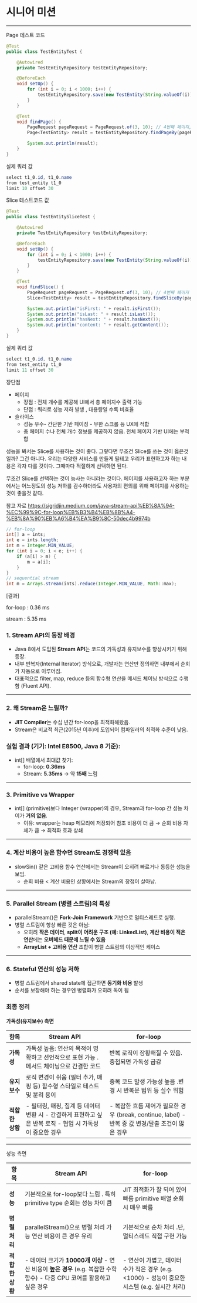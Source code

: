 # 시니어 미션

---

Page 테스트 코드

```java
@Test
public class TestEntityTest {

    @Autowired
    private TestEntityRepository testEntityRepository;

    @BeforeEach
    void setUp() {
        for (int i = 0; i < 1000; i++) {
            testEntityRepository.save(new TestEntity(String.valueOf(i)));
        }
    }

    @Test
    void findPage() {
        PageRequest pageRequest = PageRequest.of(3, 10); // 4번째 페이지, 사이즈 10
        Page<TestEntity> result = testEntityRepository.findPageBy(pageRequest);

        System.out.println(result);
    }
}

```

실제 쿼리 값

```java
select t1_0.id, t1_0.name 
from test_entity t1_0 
limit 10 offset 30
```

Slice 테스트코드 값

```java
@Test
public class TestEntitySliceTest {

    @Autowired
    private TestEntityRepository testEntityRepository;

    @BeforeEach
    void setUp() {
        for (int i = 0; i < 1000; i++) {
            testEntityRepository.save(new TestEntity(String.valueOf(i)));
        }
    }

    @Test
    void findSlice() {
        PageRequest pageRequest = PageRequest.of(3, 10); // 4번째 페이지
        Slice<TestEntity> result = testEntityRepository.findSliceBy(pageRequest);

        System.out.println("isFirst: " + result.isFirst());
        System.out.println("isLast: " + result.isLast());
        System.out.println("hasNext: " + result.hasNext());
        System.out.println("content: " + result.getContent());
    }
}

```

실제 쿼리 값

```java
select t1_0.id, t1_0.name 
from test_entity t1_0 
limit 11 offset 30
```

장단점

- 페이지
    - 장점 : 전체 개수를 제공해 UI에서 총 페이지수 출력 가능
    - 단점 : 쿼리로 성능 저하 발생 , 대용량일 수록 비효율
- 슬라이스
    - 성능 우수- 간단한 기반 페이징 - 무한 스크롤 등 UX에 적합
    - 총 페이지 수나 전체 개수 정보를 제공하지 않음. 전체 페이지 기반 UI에는 부적합

성능을 봐서는 Slice를 사용하는 것이 좋다. 그렇다면 무조건 Slice를 쓰는 것이 옳은것일까? 그건 아니다. 우리는 다양한 서비스를 만들게 될테고 우리가 표현하고자 하는 내용은 각자 다를 것이다. 그때마다 적절하게 선택하면 된다.

무조건 Slice를 선택하는 것이 능사는 아니라는 것이다. 페이지를 사용하고자 하는 부분에서는 어느정도의 성능 저하를 감수하더라도 사용자의 편의를 위해 페이지를 사용하는 것이 좋을것 같다.

참고 자료 https://sigridjin.medium.com/java-stream-api%EB%8A%94-%EC%99%9C-for-loop%EB%B3%B4%EB%8B%A4-%EB%8A%90%EB%A6%B4%EA%B9%8C-50dec4b9974b

```java
// for-loop
int[] a = ints;
int e = ints.length;
int m = Integer.MIN_VALUE;
for (int i = 0; i < e; i++) {
    if (a[i] > m) {
        m = a[i];
    }
}
// sequential stream
int m = Arrays.stream(ints).reduce(Integer.MIN_VALUE, Math::max);
```

[결과]

for-loop : 0.36 ms

stream : 5.35 ms

### **1. Stream API의 등장 배경**

- Java 8에서 도입된 **Stream API**는 코드의 가독성과 유지보수를 향상시키기 위해 등장.
- 내부 반복자(Internal Iterator) 방식으로, 개발자는 연산만 정의하면 내부에서 순회가 자동으로 이루어짐.
- 대표적으로 filter, map, reduce 등의 함수형 연산을 메서드 체이닝 방식으로 수행함 (Fluent API).

---

### 2. **왜 Stream은 느릴까?**

- **JIT Compiler**는 수십 년간 for-loop을 최적화해왔음.
- Stream은 비교적 최근(2015년 이후)에 도입되어 컴파일러의 최적화 수준이 낮음.

### 실험 결과 (기기: Intel E8500, Java 8 기준):

- int[] 배열에서 최대값 찾기:
    - for-loop: **0.36ms**
    - Stream: **5.35ms** → 약 **15배** 느림

---

### 3. **Primitive vs Wrapper**

- int[] (primitive)보다 Integer (wrapper)의 경우, Stream과 for-loop 간 성능 차이가 **거의 없음**.
    - 이유: wrapper는 heap 메모리에 저장되어 참조 비용이 더 큼 → 순회 비용 자체가 큼 → 최적화 효과 상쇄

---

### 4. **계산 비용이 높은 함수면 Stream도 경쟁력 있음**

- slowSin() 같은 고비용 함수 연산에서는 Stream이 오히려 빠르거나 동등한 성능을 보임.
    - 순회 비용 < 계산 비용인 상황에서는 Stream의 장점이 살아남.

---

### 5. **Parallel Stream (병렬 스트림)의 특성**

- parallelStream()은 **Fork-Join Framework** 기반으로 멀티스레드로 실행.
- 병렬 스트림이 항상 빠른 것은 아님:
    - 오히려 **작은 데이터**, **split이 어려운 구조 (예: LinkedList)**, **계산 비용이 적은 연산**에는 **오버헤드 때문에 느릴 수 있음**
    - **ArrayList + 고비용 연산** 조합이 병렬 스트림의 이상적인 케이스

---

### 6. **Stateful 연산의 성능 저하**

- 병렬 스트림에서 shared state에 접근하면 **동기화 비용** 발생
- 순서를 보장해야 하는 경우엔 병렬화가 오히려 독이 됨

### 최종 정리

**가독성(유지보수) 측면**

| 항목 | Stream API | for-loop |
| --- | --- | --- |
| **가독성** | 가독성 높음: 연산의 목적이 명확하고 선언적으로 표현 가능 . 메서드 체이닝으로 간결한 코드 | 반복 로직이 장황해질 수 있음. 중첩되면 가독성 급감 |
| **유지보수** | 로직 변경이 쉬움 (필터 추가, 매핑 등) 함수형 스타일로 테스트 및 분리 용이 |  중복 코드 발생 가능성 높음 .변경 시 반복문 범위 등 실수 위험 |
| **적합한 상황** | - 필터링, 매핑, 집계 등 데이터 변환 시 - 간결하게 표현하고 싶은 반복 로직 - 협업 시 가독성이 중요한 경우 | - 복잡한 흐름 제어가 필요한 경우 (break, continue, label) - 반복 중 값 변경/탈출 조건이 많은 경우 |

---

성능 측면

| 항목 | Stream API | for-loop |
| --- | --- | --- |
| **성능** |  기본적으로 for-loop보다 느림 . 특히 primitive type 순회는 성능 차이 큼 |  JIT 최적화가 잘 되어 있어 빠름  primitive 배열 순회 시 매우 빠름 |
| **병렬 처리** | parallelStream()으로 병렬 처리 가능 연산 비용이 큰 경우 유리 |  기본적으로 순차 처리 .단, 멀티스레드 직접 구현 가능 |
| **적합한 상황** | - 데이터 크기가 **10000개 이상** - 연산 비용이 **높은 경우** (e.g. 복잡한 수학함수) - 다중 CPU 코어를 활용하고 싶은 경우 | - 연산이 가볍고, 데이터 수가 적은 경우 (e.g. <1000) - 성능이 중요한 시스템 (e.g. 실시간 처리) |
